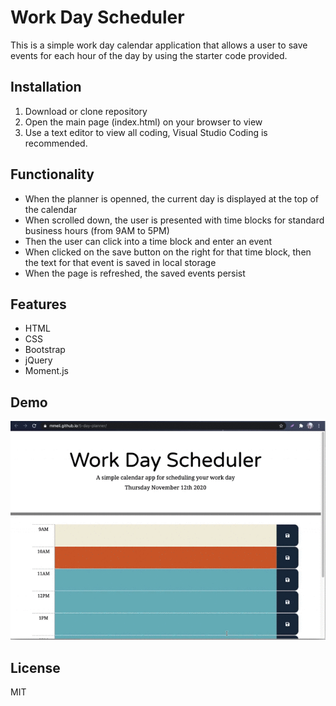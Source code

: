 # Work Day Scheduler
This is a simple work day calendar application that allows a user to save events for each hour of the day by using the starter code provided.

## Installation
1. Download or clone repository
2. Open the main page (index.html) on your browser to view 
3. Use a text editor to view all coding, Visual Studio Coding is recommended.


## Functionality
* When the planner is openned, the current day is displayed at the top of the calendar
* When scrolled down, the user is presented with time blocks for standard business hours (from 9AM to 5PM)
* Then the user can click into a time block and enter an event
* When clicked on the save button on the right for that time block, then the text for that event is saved in local storage
* When the page is refreshed, the saved events persist
  
## Features
* HTML
* CSS
* Bootstrap
* jQuery
* Moment.js
  
## Demo
![Day Planner Demo](Assets/day-planner-demo.gif)

## License
MIT
